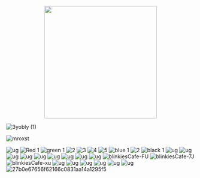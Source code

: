 <p align="center">
  <img width="300" height="300" src="https://i.pinimg.com/736x/8f/46/0f/8f460f7b910ed3cc502a2f8ec23704a9.jpg">
</p>

![3yobly (1)](https://github.com/user-attachments/assets/a90b8299-2f4f-456b-966e-14830e0c494f)




![mroxst](https://github.com/user-attachments/assets/3b21fb2c-7a20-4c3e-9c67-37add3e39ec0)


![ug](https://i7.glitter-graphics.org/pub/1111/1111847vaoqcojjpm.gif) ![Red 1](https://files.catbox.moe/oikfl4.gif) ![green 1](https://files.catbox.moe/37ur9r.png) ![2](https://files.catbox.moe/jco0if.png) ![3](https://files.catbox.moe/9s6r6c.png) ![4](https://files.catbox.moe/30lxwy.png) ![5](https://files.catbox.moe/dklyx3.gif) ![blue 1](https://files.catbox.moe/68pu6n.gif) ![2](https://files.catbox.moe/fi8wxy.gif) ![black 1](https://files.catbox.moe/ibx91k.gif)  ![ug](https://blinkies.cafe/b/display/0029-pinksparkle.gif) ![ug](https://64.media.tumblr.com/73f76ebb028dfd53e9e30ae87470cf34/72e2590fb9e2f26c-4c/s250x400/889622b7b71554e58367fc054a8ce29f51efe5ee.gifv) ![ug](https://64.media.tumblr.com/550264c4b2beacc6a904c1cc030fe4e7/72e2590fb9e2f26c-c4/s250x400/2ac828faba698504e5e8d6345f8134d2c829180e.webp) ![ug](https://64.media.tumblr.com/f5eb77aee6b1463234648f28320251c8/53b28a880a29cd42-e9/s250x400/c81bcd68576bd4e4a1109cb26e601be520df58a5.gifv) ![ug](https://64.media.tumblr.com/71eea414276aa10c44777d013893293c/aa6ad8b984475c27-d0/s250x400/aae805ca82b5476abf2fe8c5f15fb0f409492d1f.gifv) ![ug](https://64.media.tumblr.com/7f418b5d2aee1514d5c0f5a6e6d5acfa/c35b95fb69cd6ee2-29/s250x400/2e45dd673ea74bf4e72e570de6fa7c691a131f75.gifv) ![ug](https://i6.glitter-graphics.org/pub/143/143986z082ecptif.gif) ![ug](https://i7.glitter-graphics.org/pub/1054/1054777j0822q2kr9.gif) ![ug](https://i6.glitter-graphics.org/pub/2151/2151426n34s7g3j22.gif) ![blinkiesCafe-FU](https://github.com/user-attachments/assets/79657efd-c80c-4ec4-a47c-467942a7e653) ![blinkiesCafe-7J](https://github.com/user-attachments/assets/ca244238-d5e0-498a-a0dd-7c5c010eaf04) ![blinkiesCafe-xu](https://github.com/user-attachments/assets/21891610-4abc-4a08-be94-de4466f455fc)
![ug](https://f2.toyhou.se/file/f2-toyhou-se/images/74351651_qbfNtQ1aL6ED8fA.gif) ![ug](https://i8.glitter-graphics.org/pub/516/516638mjs0gbkof9.gif) ![ug](https://i1.glitter-graphics.org/pub/516/516621bkgus9fl5g.gif) ![ug](https://i8.glitter-graphics.org/pub/1183/1183678y5qxmixi1a.gif) ![ug](https://i6.glitter-graphics.org/pub/1977/1977396dmqz4v08qb.gif) ![ug](https://i3.glitter-graphics.org/pub/909/909043q79g7enuyi.gif)
![27b0e67656f62166c0831aa14a1295f5](https://github.com/user-attachments/assets/61d2ea67-a3cd-407e-bb25-37869d534980)








